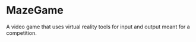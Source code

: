 # MazeGame
A video game that uses virtual reality tools for input and output meant for a competition.
